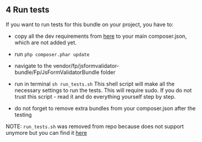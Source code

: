 ## 4 Run tests

If you want to run tests for this bundle on your project, you have to:
- copy all the dev requirements from [here](https://github.com/formapro/JsFormValidatorBundle/blob/master/composer.json) to your main composer.json, which are not added yet.
- run ```php composer.phar update```
- navigate to the vendor/fp/jsformvalidator-bundle/Fp/JsFormValidatorBundle folder
- run in terminal ```sh run_tests.sh```
This shell script will make all the necessary settings to run the tests. This will require sudo.
If you do not trust this script - read it and do everything yourself step by step.

- do not forget to remove extra bundles from your composer.json after the testing

NOTE:
```run_tests.sh``` was removed from repo because does not support unymore  but you can find it [here](https://github.com/formapro/JsFormValidatorBundle/blob/a8d397d8d1761b3e025f8f1559dcf4a638c59621/run_tests.sh)
